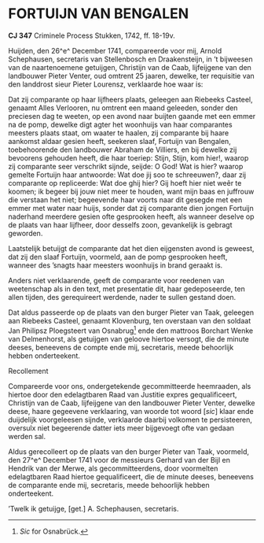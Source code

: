 # FORTUIJN VAN BENGALEN

**CJ 347** Criminele Process Stukken, 1742, ff. 18-19v.

Huijden, den 26^e^ December 1741, compareerde voor mij, Arnold Schephausen, secretaris van Stellenbosch en Draakensteijn, in ’t bijweesen van de naartenoemene getuijgen, Christijn van de Caab, lijfeijgene van den landbouwer Pieter Venter, oud omtrent 25 jaaren, dewelke, ter requisitie van den landdrost sieur Pieter Lourensz, verklaarde hoe waar is:

Dat zij comparante op haar lijfheers plaats, geleegen aan Riebeeks Casteel, genaamt Alles Verlooren, nu omtrent een maand geleeden, sonder den preciesen dag te weeten, op een avond naar buijten gaande met een emmer na de pomp, dewelke digt agter het woonhuijs van haar comparantes meesters plaats staat, om waater te haalen, zij comparante bij haare aankomst aldaar gesien heeft, seekeren slaaf, Fortuijn van Bengalen, toebehoorende den landbouwer Abraham de Villiers, en bij dewelke zij bevoorens gehouden heeft, die haar toeriep: Stijn, Stijn, kom hier!, waarop zij comparante seer verschrikt sijnde, seijde: O God! Wat is hier? waarop gemelte Fortuijn haar antwoorde: Wat doe jij soo te schreeuwen?, daar zij comparante op repliceerde: Wat doe ghij hier? Gij hoeft hier niet weêr te koomen; ik begeer bij jouw niet meer te houden, want mijn baas en juffrouw die verstaan het niet; begeevende haar voorts naar dit gesegde met een emmer met water naar huijs, sonder dat zij comparante dien jongen Fortuijn naderhand meerdere gesien ofte gesprooken heeft, als wanneer deselve op de plaats van haar lijfheer, door desselfs zoon, gevankelijk is gebragt geworden.

Laatstelijk betuijgt de comparante dat het dien eijgensten avond is geweest, dat zij den slaaf Fortuijn, voormeld, aan de pomp gesprooken heeft, wanneer des ’snagts haar meesters woonhuijs in brand geraakt is.

Anders niet verklaarende, geeft de comparante voor reedenen van weetenschap als in den text, met presentatie dit, haar gedeposeerde, ten allen tijden, des gerequireert werdende, nader te sullen gestand doen.

Dat aldus passeerde op de plaats van den burger Pieter van Taak, geleegen aan Riebeeks Casteel, genaamt Klovenburg, ten overstaan van den soldaat Jan Philipsz Ploegsteert van Osnabrug[^1] ende den mattroos Borchart Wenke van Delmenhorst, als getuijgen van geloove hiertoe versogt, die de minute deeses, beneevens de compte ende mij, secretaris, meede behoorlijk hebben onderteekent.

Recollement

Compareerde voor ons, ondergetekende gecommitteerde heemraaden, als hiertoe door den edelagtbaren Raad van Justitie expres gequalificeert, Christijn van de Caab, lijfeijgene van den landbouwer Pieter Venter, dewelke deese, haare gegeevene verklaaring, van woorde tot woord \[*sic*\] klaar ende duijdelijk voorgeleesen sijnde, verklaarde daarbij volkomen te persisteeren, oversulx niet begeerende datter iets meer bijgevoegt ofte van gedaan werden sal.

Aldus gerecolleert op de plaats van den burger Pieter van Taak, voormeld, den 27^e^ December 1741 voor de messieurs Gerhard van der Bijl en Hendrik van der Merwe, als gecommitteerdens, door voormelten edelagtbaren Raad hiertoe gequalificeert, die de minute deeses, beneevens de comparante ende mij, secretaris, meede behoorlijk hebben onderteekent.

’Twelk ik getuijge, \[get.\] A. Schephausen, secretaris.

[^1]: *Sic* for Osnabrück.